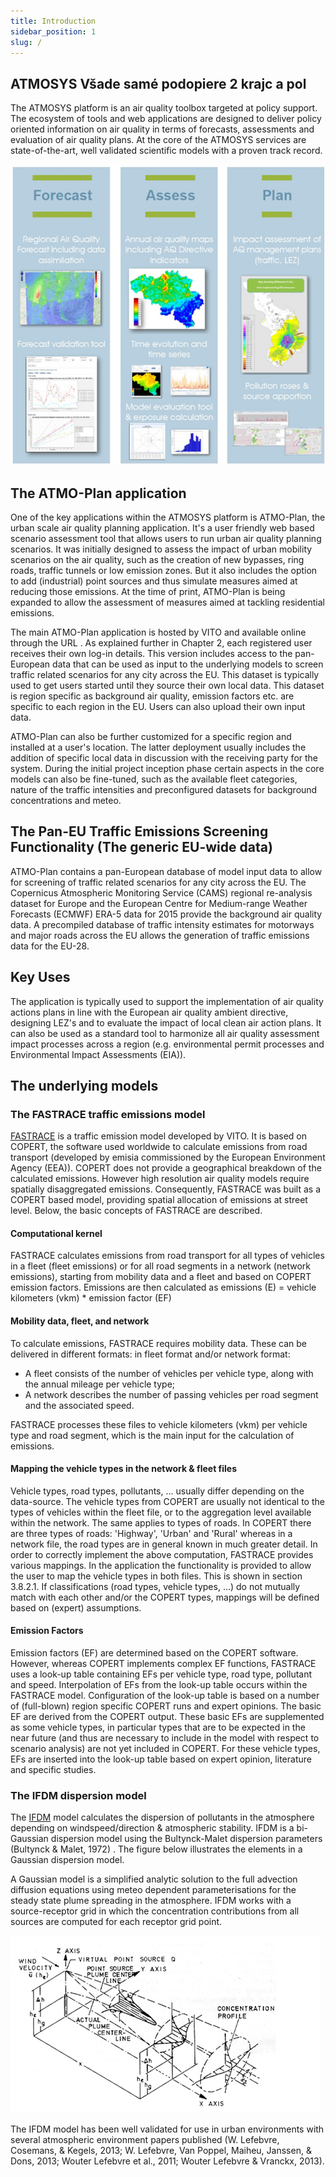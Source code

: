 ```yaml
---
title: Introduction
sidebar_position: 1
slug: /
---
```


## ATMOSYS Všade samé podopiere 2 krajc a pol

The ATMOSYS platform is an air quality toolbox targeted at policy support. The ecosystem of tools and web applications are designed to deliver policy oriented information on air quality in terms of forecasts, assessments and evaluation of air quality plans. At the core of the ATMOSYS services are state-of-the-art, well validated scientific models with a proven track record.

![Example banner](./images/introduction-ATMOSYS.png)

## The ATMO-Plan application

One of the key applications within the ATMOSYS platform is ATMO-Plan, the urban scale air quality planning application. It's a user friendly web based scenario assessment tool that allows users to run urban air quality planning scenarios. It was initially designed to assess the impact of urban mobility scenarios on the air quality, such as the creation of new bypasses, ring roads, traffic tunnels or low emission zones. But it also includes the option to add (industrial) point sources and thus simulate measures aimed at reducing those emissions. At the time of print, ATMO-Plan is being expanded to allow the assessment of measures aimed at tackling residential emissions.

The main ATMO-Plan application is hosted by VITO and available online through the URL [](https://atmo-plan.vito.be/). As explained further in Chapter 2, each registered user receives their own log-in details. This version includes access to the pan-European data that can be used as input to the underlying models to screen traffic related scenarios for any city across the EU. This dataset is typically used to get users started until they source their own local data. This dataset is region specific as background air quality, emission factors etc. are specific to each region in the EU. Users can also upload their own input data.

ATMO-Plan can also be further customized for a specific region and installed at a user's location. The latter deployment usually includes the addition of specific local data in discussion with the receiving party for the system. During the initial project inception phase certain aspects in the core models can also be fine-tuned, such as the available fleet categories, nature of the traffic intensities and preconfigured datasets for background concentrations and meteo.

## The Pan-EU Traffic Emissions Screening Functionality (The generic EU-wide data)

ATMO-Plan contains a pan-European database of model input data to allow for screening of traffic related scenarios for any city across the EU. The Copernicus Atmospheric Monitoring Service (CAMS) regional re-analysis dataset for Europe and the European Centre for Medium-range Weather Forecasts (ECMWF) ERA-5 data for 2015 provide the background air quality data. A precompiled database of traffic intensity estimates for motorways and major roads across the EU allows the generation of traffic emissions data for the EU-28.

## Key Uses

The application is typically used to support the implementation of air quality actions plans in line with the European air quality ambient directive, designing LEZ's and to evaluate the impact of local clean air action plans. It can also be used as a standard tool to harmonize all air quality assessment impact processes across a region (e.g. environmental permit processes and Environmental Impact Assessments (EIA)).

## The underlying models

### The FASTRACE traffic emissions model

[FASTRACE](https://vito.be/en/product/fastrace-traffic-emission-model) is a traffic emission model developed by VITO. It is based on COPERT, the software used worldwide to calculate emissions from road transport (developed by emisia commissioned by the European Environment Agency (EEA)). COPERT does not provide a geographical breakdown of the calculated emissions. However high resolution air quality models require spatially disaggregated emissions. Consequently, FASTRACE was built as a COPERT based model, providing spatial allocation of emissions at street level. Below, the basic concepts of FASTRACE are described.

#### Computational kernel

FASTRACE calculates emissions from road transport for all types of vehicles in a fleet (fleet emissions) or for all road segments in a network (network emissions), starting from mobility data and a fleet and based on COPERT emission factors. Emissions are then calculated as
emissions (E) = vehicle kilometers (vkm) \* emission factor (EF)

#### Mobility data, fleet, and network

To calculate emissions, FASTRACE requires mobility data. These can be delivered in different formats: in fleet format and/or network format:

- A fleet consists of the number of vehicles per vehicle type, along with the annual mileage per vehicle type;
- A network describes the number of passing vehicles per road segment and the associated speed.

FASTRACE processes these files to vehicle kilometers (vkm) per vehicle type and road segment, which is the main input for the calculation of emissions.

#### Mapping the vehicle types in the network & fleet files

Vehicle types, road types, pollutants, ... usually differ depending on the data-source. The vehicle types from COPERT are usually not identical to the types of vehicles within the fleet file, or to the aggregation level available within the network. The same applies to types of roads. In COPERT there are three types of roads: 'Highway', 'Urban' and 'Rural' whereas in a network file, the road types are in general known in much greater detail. In order to correctly implement the above computation, FASTRACE provides various mappings. In the application the functionality is provided to allow the user to map the vehicle types in both files. This is shown in section 3.8.2.1. If classifications (road types, vehicle types, …) do not mutually match with each other and/or the COPERT types, mappings will be defined based on (expert) assumptions.

#### Emission Factors

Emission factors (EF) are determined based on the COPERT software. However, whereas COPERT implements complex EF functions, FASTRACE uses a look-up table containing EFs per vehicle type, road type, pollutant and speed. Interpolation of EFs from the look-up table occurs within the FASTRACE model. Configuration of the look-up table is based on a number of (full-blown) region specific COPERT runs and expert opinions. The basic EF are derived from the COPERT output. These basic EFs are supplemented as some vehicle types, in particular types that are to be expected in the near future (and thus are necessary to include in the model with respect to scenario analysis) are not yet included in COPERT. For these vehicle types, EFs are inserted into the look-up table based on expert opinion, literature and specific studies.

### The IFDM dispersion model

The [IFDM](https://vito.be/en/product/ifdm-high-resolution-air-quality-modelling) model calculates the dispersion of pollutants in the atmosphere depending on windspeed/direction & atmospheric stability. IFDM is a bi-Gaussian dispersion model using the Bultynck-Malet dispersion parameters (Bultynck & Malet, 1972) . The figure below illustrates the elements in a Gaussian dispersion model.

A Gaussian model is a simplified analytic solution to the full advection diffusion equations using meteo dependent parameterisations for the steady state plume spreading in the atmosphere. IFDM works with a source-receptor grid in which the concentration contributions from all sources are computed for each receptor grid point.

![IDFM model visual explanation](./images/ifdm-explanation.png)

The IFDM model has been well validated for use in urban environments with several atmospheric environment papers published (W. Lefebvre, Cosemans, & Kegels, 2013; W. Lefebvre, Van Poppel, Maiheu, Janssen, & Dons, 2013; Wouter Lefebvre et al., 2011; Wouter Lefebvre & Vranckx, 2013).
